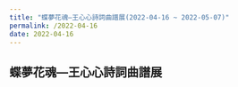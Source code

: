 ```yaml
---
title: "蝶夢花魂—王心心詩詞曲譜展(2022-04-16 ~ 2022-05-07)"
permalink: /2022-04-16
date: 2022-04-16
---
```

## 蝶夢花魂—王心心詩詞曲譜展